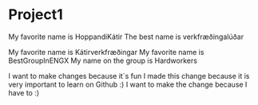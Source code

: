 # Project1
My favorite name is HoppandiKátir
The best name is verkfræðingalúðar

My favorite name is Kátirverkfræðingar
My favorite name is BestGroupInENGX
My name on the group is Hardworkers

I want to make changes because it´s fun
I made this change because it is very important to learn on Github :)
I want to make the change because I have to :)